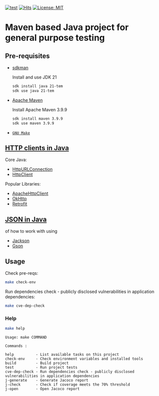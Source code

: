 [![test](https://github.com/AndriyKalashnykov/maven-simple/actions/workflows/ci.yml/badge.svg)](https://github.com/AndriyKalashnykov/maven-simple/actions/workflows/ci.yml)
[![Hits](https://hits.sh/github.com/AndriyKalashnykov/maven-simple.svg?view=today-total&style=plastic)](https://hits.sh/github.com/AndriyKalashnykov/maven-simple/)
[![License: MIT](https://img.shields.io/badge/License-MIT-brightgreen.svg)](https://opensource.org/licenses/MIT)
# Maven based Java project for general purpose testing</br>

## Pre-requisites

- [sdkman](https://sdkman.io/install)

    Install and use JDK 21

    ```bash
    sdk install java 21-tem
    sdk use java 21-tem
    ```
- [Apache Maven](https://maven.apache.org/install.html)

    Install Apache Maven 3.9.9

    ```bash
    sdk install maven 3.9.9
    sdk use maven 3.9.9
    ```
- [`GNU Make`](https://www.gnu.org/software/make/)


## [HTTP clients in Java](https://github.com/AndriyKalashnykov/maven-simple/tree/main/src/main/java/http/client)

Core Java:
* [HttpURLConnection](https://www.javatpoint.com/java-http-url-connection)
* [HttpClient](https://openjdk.java.net/groups/net/httpclient/intro.html)

Popular Libraries:
* [ApacheHttpClient](https://mkyong.com/java/apache-httpclient-examples/)
* [OkHttp](https://www.baeldung.com/guide-to-okhttp)
* [Retrofit](https://www.baeldung.com/retrofit)

## [JSON in Java](https://github.com/AndriyKalashnykov/maven-simple/tree/main/src/main/java/jsonparse/) 
of how to work with  using 
* [Jackson](https://github.com/FasterXML/jackson) 
* [Gson](https://github.com/google/gson)

## Usage

Check pre-reqs:
```bash
make check-env
```

Run dependencies check - publicly disclosed vulnerabilities in application dependencies:
```bash
make cve-dep-check
```

### Help

```bash
make help
```

```text
Usage: make COMMAND

Commands :

help          - List available tasks on this project
check-env     - Check environment variables and installed tools
build         - Build project
test          - Run project tests
cve-dep-check - Run dependencies check - publicly disclosed vulnerabilities in application dependencies
j-generate    - Generate Jacoco report
j-check       - Check if coverage meets the 70% threshold
j-open        - Open Jacoco report
```
